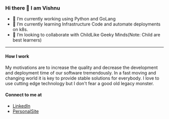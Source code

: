 ### Hi there 👋 I am Vishnu

<!--
**vishnu-chegondi/vishnu-chegondi** is a ✨ _special_ ✨ repository because its `README.md` (this file) appears on your GitHub profile.
- 🤔 I’m looking for help with ...
- 💬 Ask me about ...
- 📫 How to reach me: ...
- 😄 Pronouns: ...
- ⚡ Fun fact: ...
-->

- 🔭 I’m currently working using Python and GoLang
- 🌱 I’m currently learning Infrastructure Code and automate deployments on k8s.
- 👯 I’m looking to collaborate with ChildLike Geeky Minds(Note: Child are best learners)

---

#### How I work

My motivations are to increase the quality and decrease the development and deployment time of our software tremendously. In a fast moving and changing world it is key to provide stable solutions for everybody. I love to use cutting edge technology but I don't fear a good old legacy monster. 


#### Connect to me at

- [LinkedIn](https://www.linkedin.com/in/vishnuchegondi/)
- [PersonalSite](https://codeamenity.in/)
